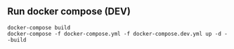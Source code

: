 ## Run docker compose (DEV)

```shell
docker-compose build
docker-compose -f docker-compose.yml -f docker-compose.dev.yml up -d --build
```
